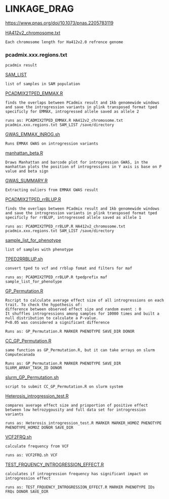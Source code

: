 # LINKAGE_DRAG

https://www.pnas.org/doi/10.1073/pnas.2205783119

[HA412v2_chromosome.txt](https://github.com/m-jahani/LINKAGE_DRAG/blob/main/HA412v2_chromosome.txt)
```
Each chromosome length for Ha412v2.0 refrence genome
```
### pcadmix.xxx.regions.txt
```
pcadmix result
```
[SAM_LIST](https://github.com/m-jahani/LINKAGE_DRAG/blob/main/SAM_LIST)
```
list of samples in SAM population
```
[PCADMIX2TPED_EMMAX.R](https://github.com/m-jahani/LINKAGE_DRAG/blob/main/PCADMIX2TPED.R)
```
finds the overlaps between PCadmix result and 1kb genomewide windows and save the introgression variants in plink transposed format tped specificly for EMMAX, introgressed allele saved as allele 2
```
```
runs as: PCADMIX2TPED_EMMAX.R HA412v2_chromosome.txt pcadmix.xxx.regions.txt SAM_LIST /save/directory
```

[GWAS_EMMAX_INROG.sh](https://github.com/m-jahani/LINKAGE_DRAG/blob/main/GWAS_EMMAX_INROG.sh)
```
Runs EMMAX GWAS on introgression variants
```
[manhattan_beta.R](https://github.com/m-jahani/LINKAGE_DRAG/blob/main/manhattan_beta.R)
```
Draws Manhattan and barcode plot for introgression GWAS, in the manhattan plots the position of introgressions in Y axis is base on P value and beta sign
```
[GWAS_SUMMARY.R](https://github.com/m-jahani/LINKAGE_DRAG/blob/main/GWAS_SUMMARY.R)
```
Extracting ouliers from EMMAX GWAS result
```
[PCADMIX2TPED_rrBLUP.R](https://github.com/m-jahani/LINKAGE_DRAG/blob/main/PCADMIX2TPED_rrBLUP.R)
```
finds the overlaps between PCadmix result and 1kb genomewide windows and save the introgression variants in plink transposed format tped specificly for rrBLUP, introgressed allele saved as allele 1
```
```
runs as: PCADMIX2TPED_rrBLUP.R HA412v2_chromosome.txt pcadmix.xxx.regions.txt SAM_LIST /save/directory
```
[sample_list_for_phenotype](https://github.com/m-jahani/LINKAGE_DRAG/blob/main/sample_list_for_phenotype)

```
list of samples with phenotype
```
[TPED2RRBLUP.sh](https://github.com/m-jahani/LINKAGE_DRAG/blob/main/TPED2RRBLUP.sh)
```
convert tped to vcf and rrblup fomat and filters for maf
```
```
runs as: PCADMIX2TPED_rrBLUP.R tpedprefix maf sample_list_for_phenotype
```
[GP_Permutation.R](https://github.com/m-jahani/LINKAGE_DRAG/blob/main/GP_Permutation.R)
```
Rscript to calculate average effect size of all introgressions on each trait. To check the hypothesis of:
difference between observed effect size and random event : 0
It shuffles introgressions among samples for 10000 times and built a null distribution to calculate a P-value.
P<0.05 was considered a significant difference
```
```
Runs as: GP_Permutation.R MARKER PHENOTYPE SAVE_DIR DONOR
```
[CC_GP_Permutation.R](https://github.com/m-jahani/LINKAGE_DRAG/blob/main/CC_GP_Permutation.R)
```
same function as GP_Permutation.R, but it can take arrays on slurm Computecanada
```
```
Runs as: GP_Permutation.R MARKER PHENOTYPE SAVE_DIR SLURM_ARRAY_TASK_ID DONOR
```
[slurm_GP_Permutation.sh](https://github.com/m-jahani/LINKAGE_DRAG/blob/main/slurm_GP_Permutation.sh)
```
script to submit CC_GP_Permutation.R on slurm system
```
[Heterosis_introgression_test.R](https://github.com/m-jahani/LINKAGE_DRAG/blob/main/Heterosis_introgression_test.R)
```
compares average effect size and prioportion of positive effect between low hetrozygousity and full data set for introgression variants
```
```
runs as: Heterosis_introgression_test.R MARKER MARKER_HOMOZ PHENOTYPE PHENOTYPE_HOMOZ DONOR SAVE_DIR
```
[VCF2FRQ.sh](https://github.com/m-jahani/LINKAGE_DRAG/blob/main/VCF2FRQ.sh)
```
calculate frequency from VCF
```
```
runs as: VCF2FRQ.sh VCF
```
[TEST_FRQUENCY_INTROGRESSION_EFFECT.R](https://github.com/m-jahani/LINKAGE_DRAG/blob/main/TEST_FRQUENCY_INTROGRESSION_EFFECT.R)
```
calculates if introgression frequency has significant impact on introgression effect
```
```
runs as: TEST_FRQUENCY_INTROGRESSION_EFFECT.R MARKER PHENOTYPE IDs FRQs DONOR SAVE_DIR
```
